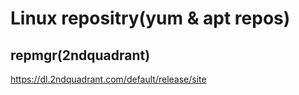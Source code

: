 # Linux repositry(yum & apt repos)


## repmgr(2ndquadrant)

https://dl.2ndquadrant.com/default/release/site
